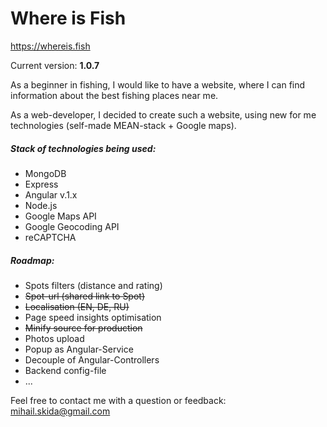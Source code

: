 Where is Fish
=============

https://whereis.fish

Current version: **1.0.7**

As a beginner in fishing, I would like to have a website, where I can find information about the best fishing places near me.

As a web-developer, I decided to create such a website, using new for me technologies (self-made MEAN-stack + Google maps).

##### Stack of technologies being used:
- MongoDB
- Express
- Angular v.1.x
- Node.js
- Google Maps API
- Google Geocoding API
- reCAPTCHA

##### Roadmap:
- Spots filters (distance and rating)
- ~~Spot-url (shared link to Spot)~~
- ~~Localisation (EN, DE, RU)~~
- Page speed insights optimisation
- ~~Minify source for production~~
- Photos upload
- Popup as Angular-Service
- Decouple of Angular-Controllers
- Backend config-file
- ...

Feel free to contact me with a question or feedback: mihail.skida@gmail.com